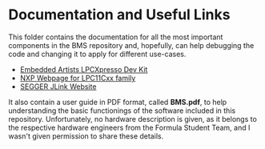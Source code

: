 # Documentation and Useful Links

This folder contains the documentation for all the most important components in the BMS repository and, hopefully, can help debugging the code and changing it to apply for different use-cases.

* [Embedded Artists LPCXpresso Dev Kit](https://www.embeddedartists.com/products/lpc11c24-lpcxpresso/)
* [NXP Webpage for LPC11Cxx family](https://www.nxp.com/products/processors-and-microcontrollers/arm-microcontrollers/general-purpose-mcus/lpc1100-cortex-m0-plus-m0/scalable-entry-level-32-bit-microcontroller-mcu-based-on-arm-cortex-m0-cores:LPC11C00)
* [SEGGER JLink Website](https://www.segger.com/products/debug-probes/j-link/)

It also contain a user guide in PDF format, called **BMS.pdf**, to help understanding the basic functionings of the software included in this repository. 
Unfortunately, no hardware description is given, as it belongs to the respective hardware engineers from the Formula Student Team, and I wasn't given permission to share these details. 